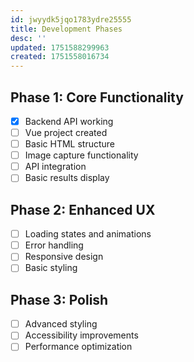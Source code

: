 ```yaml
---
id: jwyydk5jqo1783ydre25555
title: Development Phases
desc: ''
updated: 1751588299963
created: 1751558016734
---
```

## Phase 1: Core Functionality
- [x] Backend API working
- [ ] Vue project created
- [ ] Basic HTML structure
- [ ] Image capture functionality
- [ ] API integration
- [ ] Basic results display

## Phase 2: Enhanced UX
- [ ] Loading states and animations
- [ ] Error handling
- [ ] Responsive design
- [ ] Basic styling

## Phase 3: Polish
- [ ] Advanced styling
- [ ] Accessibility improvements
- [ ] Performance optimization